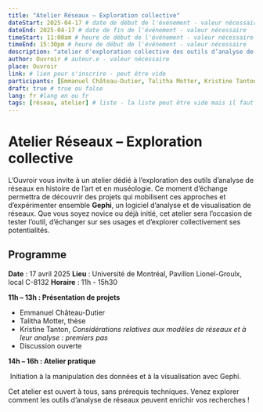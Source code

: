 ```yaml
---
title: "Atelier Réseaux – Exploration collective"
dateStart: 2025-04-17 # date de début de l'événement - valeur nécessaire
dateEnd: 2025-04-17 # date de fin de l'événement - valeur nécessaire
timeStart: 11:00am # heure de début de l'événement - valeur nécessaire
timeEnd: 15:30pm # heure de début de l'événement - valeur nécessaire
description: "atelier d'exploration collective des outils d’analyse de réseaux en histoire de l’art et en muséologie" # description - valeur  nécessaire
author: Ouvroir # auteur.e - valeur nécessaire
place: Ouvroir
link: # lien pour s'inscrire - peut être vide
participants: [Emmanuel Château-Dutier, Talitha Motter, Kristine Tanton] # liste - la liste peut être vide mais il faut une liste
draft: true # true ou false
lang: fr #lang en ou fr
tags: [réseau, atelier] # liste - la liste peut être vide mais il faut une liste
---
```


# **Atelier Réseaux – Exploration collective**

L’Ouvroir vous invite à un atelier dédié à l’exploration des outils d’analyse de réseaux en histoire de l’art et en muséologie. Ce moment d’échange permettra de découvrir des projets qui mobilisent ces approches et d’expérimenter ensemble **Gephi**, un logiciel d’analyse et de visualisation de réseaux. Que vous soyez novice ou déjà initié, cet atelier sera l’occasion de tester l’outil, d’échanger sur ses usages et d’explorer collectivement ses potentialités.

## Programme

**Date** : 17 avril 2025
**Lieu** : Université de Montréal, Pavillon Lionel-Groulx, local C-8132
**Horaire** : 11h - 15h30

**11h – 13h : Présentation de projets**

- Emmanuel Château-Dutier
- Talitha Motter, thèse
- Kristine Tanton, *Considérations relatives aux modèles de réseaux et à leur analyse : premiers pas*
- Discussion ouverte

**14h – 16h : Atelier pratique** 

​	Initiation à la manipulation des données et à la visualisation avec Gephi.

Cet atelier est ouvert à tous, sans prérequis techniques. Venez explorer comment les outils d’analyse de réseaux peuvent enrichir vos recherches !
